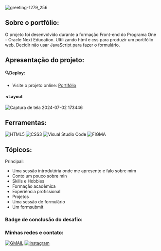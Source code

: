 <p align="center">
  
![greeting-1279_256](https://github.com/Esterx10/portif-lio/assets/93721810/61a9f25f-12a5-4ac5-8580-fd4ab73eee1c)
</p>

<h2>Sobre o portfólio:</h2>

<p>
  O projeto foi desenvolvido durante a formação Front-end do Programa One - Oracle Next Education. Ultilizando html e css para produzir um portifólio web.
   Decidir não usar JavaScript para fazer o formulário.
</p>

<h2>Apresentação do projeto:</h2>
<h4>🔍Deploy:</h4>

- Visite o projeto online: [Portifólio](https://gabrieldev071.github.io/portifolio/)

<h4>↘️Layout</h4>

![Captura de tela 2024-07-02 173446](https://github.com/Esterx10/portif-lio/assets/93721810/6d37324c-cbf1-469a-9861-32d1163f8f92)


<h2>Ferramentas:</h2>

![HTML5](https://img.shields.io/badge/html5-%23E34F26.svg?style=for-the-badge&logo=html5&logoColor=white)
![CSS3](https://img.shields.io/badge/css3-%231572B6.svg?style=for-the-badge&logo=css3&logoColor=white)
![Visual Studio Code](https://img.shields.io/badge/Visual%20Studio%20Code-0078d7.svg?style=for-the-badge&logo=visual-studio-code&logoColor=white)
![FIGMA](https://img.shields.io/badge/figma-482ff7.svg?style=for-the-badge&logo=figma&logoColor=white)

<h2>Tópicos:</h2>

Principal:
- Uma sessão introdutória onde me apresento e falo sobre mim
-  Conto um pouco sobre min
-  Skills e Hobbies
-  Formação acadêmica
-  Experiência profissional
-  Projetos
-   Uma sessão de formulário
- Um formsubmit


<h3> Badge de conclusão do desafio: </h3>



<h3>Minhas redes e contato: </h3> 

<a href="esterdesousa625@gmail.com" target="_blank" >![GMAIL](https://img.shields.io/badge/GMAIL-D14836.svg?style=for-the-badge&logo=gmail&logoColor=white)</a>
<a href="https://www.instagram.com/ester_carvalho_100/" target="_blank" >![instagram](https://img.shields.io/badge/-Instagram-%23E4405F?style=for-the-badge&logo=instagram&logoColor=white)</a>
